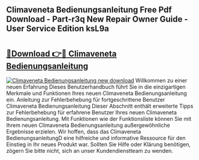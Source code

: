 ## Climaveneta Bedienungsanleitung Free Pdf Download - Part-r3q New Repair Owner Guide - User Service Edition ksL9a

# <h2><a href="http://df46p1.blite.top/?on=Climaveneta+Bedienungsanleitung">🔗Download 👉🔴 Climaveneta Bedienungsanleitung</a></h2>

[![Climaveneta Bedienungsanleitung new download](https://i.imgur.com/lujVjoI.png)](http://df46p1.blite.top/?on=Climaveneta+Bedienungsanleitung)
Willkommen zu einer neuen Erfahrung Dieses Benutzerhandbuch führt Sie in die einzigartigen Merkmale und Funktionen Ihres neuen Climaveneta Bedienungsanleitung ein. Anleitung zur Fehlerbehebung für fortgeschrittene Benutzer Climaveneta Bedienungsanleitung Dieser Abschnitt enthält erweiterte Tipps zur Fehlerbehebung für erfahrene Benutzer Ihres neuen Climaveneta Bedienungsanleitung. Mit Funktionen wie der Funktionsliste können Sie mit Ihrem neuen Climaveneta Bedienungsanleitung außergewöhnliche Ergebnisse erzielen. Wir hoffen, dass das Climaveneta BedienungsanleitungD eine hilfreiche und informative Ressource für den Einstieg in Ihr neues Produkt war. Sollten Sie Hilfe oder Klärung benötigen, zögern Sie bitte nicht, sich an unser Kundendienstteam zu wenden.
